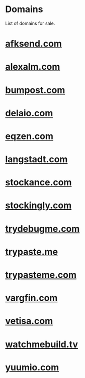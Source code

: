 # Domains

List of domains for sale.

# [afksend.com](http://afksend.com/)

# [alexalm.com](https://alexalm.com/)

# [bumpost.com](https://bumpost.com/)

# [delaio.com](https://delaio.com/)

# [eqzen.com](https://eqzen.com/)

# [langstadt.com](https://langstadt.com/)

# [stockance.com](https://stockance.com/)

# [stockingly.com](https://stockingly.com/)

# [trydebugme.com](http://trydebugme.com/)

# [trypaste.me](http://trypaste.me/)

# [trypasteme.com](http://trypasteme.com/)

# [vargfin.com](https://vargfin.com/)

# [vetisa.com](https://vetisa.com/)

# [watchmebuild.tv](http://watchmebuild.tv/)

# [yuumio.com](https://yuumio.com/)
